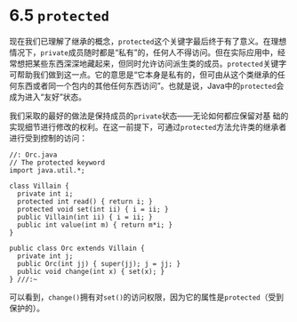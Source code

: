 # 6.5 `protected`

现在我们已理解了继承的概念，`protected`这个关键字最后终于有了意义。在理想情况下，`private`成员随时都是“私有”的，任何人不得访问。但在实际应用中，经常想把某些东西深深地藏起来，但同时允许访问派生类的成员。`protected`关键字可帮助我们做到这一点。它的意思是“它本身是私有的，但可由从这个类继承的任何东西或者同一个包内的其他任何东西访问”。也就是说，Java中的`protected`会成为进入“友好”状态。

我们采取的最好的做法是保持成员的`private`状态——无论如何都应保留对基 础的实现细节进行修改的权利。在这一前提下，可通过`protected`方法允许类的继承者进行受到控制的访问：

```
//: Orc.java
// The protected keyword
import java.util.*;

class Villain {
  private int i;
  protected int read() { return i; }
  protected void set(int ii) { i = ii; }
  public Villain(int ii) { i = ii; }
  public int value(int m) { return m*i; }
}

public class Orc extends Villain {
  private int j;
  public Orc(int jj) { super(jj); j = jj; }
  public void change(int x) { set(x); }
} ///:~
```

可以看到，`change()`拥有对`set()`的访问权限，因为它的属性是`protected`（受到保护的）。
